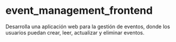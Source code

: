 # event_management_frontend
Desarrolla una aplicación web para la gestión de eventos, donde los usuarios puedan crear, leer, actualizar y eliminar eventos.

